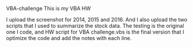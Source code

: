 VBA-challenge
This is my VBA HW

I upload the screenshot for 2014, 2015 and 2016.
And I also upload the two scripts that I used to summarize the stock data.
The testing is the original one I code, and HW script for VBA challenge.vbs is the final version that I optimize the code and add the notes with each line.


